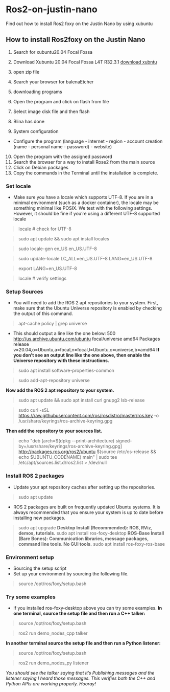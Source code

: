 # Ros2-on-justin-nano
Find out how to install Ros2 foxy on the Justin Nano by using xubuntu 


## How to install Ros2foxy on the Justin Nano
  1.	Search for xubuntu20.04 Focal Fossa 

  2.	Download Xubuntu 20.04 Focal Fossa L4T R32.3.1
  [download xubntu](	https://forums.developer.nvidia.com/t/xubuntu-20-04-focal-fossa-l4t-r32-3-1-custom-image-for-the-jetson-nano/121768)
3.	open zip file
4.	Search your browser for balenaEtcher
5.	downloading programs
6.	Open the program and click on flash from file
7.	Select image disk file and then flash
8.	Blina has done
9.	System configuration
  *	Configure the program (language - internet - region - account creation (name - personal name - password) - website)
10.	Open the program with the assigned password
11.	Search the browser for a way to install Rose2 from the main source
12.	Click on Debian packages
13.	Copy the commands in the Terminal until the installation is complete.
  
  ### Set locale
  * Make sure you have a locale which supports UTF-8. If you are in a minimal environment (such as a docker container), the locale may be something minimal like POSIX. We test with the following settings. However, it should be fine if you’re using a different UTF-8 supported locale

> locale  # check for UTF-8

> sudo apt update && sudo apt install locales

> sudo locale-gen en_US en_US.UTF-8

> sudo update-locale LC_ALL=en_US.UTF-8 LANG=en_US.UTF-8

> export LANG=en_US.UTF-8

> locale  # verify settings
### Setup Sources
* You will need to add the ROS 2 apt repositories to your system. First, make sure that the Ubuntu Universe repository is enabled by checking the output of this command.
> apt-cache policy | grep universe
* This should output a line like the one below:
500 http://us.archive.ubuntu.com/ubuntu focal/universe amd64 Packages
    release v=20.04,o=Ubuntu,a=focal,n=focal,l=Ubuntu,c=universe,b=amd64
**If you don’t see an output line like the one above, then enable the Universe repository with these instructions.**
> sudo apt install software-properties-common

> sudo add-apt-repository universe

**Now add the ROS 2 apt repository to your system.**
> sudo apt update && sudo apt install curl gnupg2 lsb-release

> sudo curl -sSL https://raw.githubusercontent.com/ros/rosdistro/master/ros.key  -o /usr/share/keyrings/ros-archive-keyring.gpg

**Then add the repository to your sources list.**
> echo "deb [arch=$(dpkg --print-architecture) signed-by=/usr/share/keyrings/ros-archive-keyring.gpg] http://packages.ros.org/ros2/ubuntu $(source /etc/os-release && echo $UBUNTU_CODENAME) main" | sudo tee /etc/apt/sources.list.d/ros2.list > /dev/null

### Install ROS 2 packages
* Update your apt repository caches after setting up the repositories.
 > sudo apt update
 
* ROS 2 packages are built on frequently updated Ubuntu systems. It is always recommended that you ensure your system is up to date before installing new packages.
 > sudo apt upgrade
**Desktop Install (Recommended): ROS, RViz, demos, tutorials.**
 > sudo apt install ros-foxy-desktop
**ROS-Base Install (Bare Bones): Communication libraries, message packages, command line tools. No GUI tools.**
 > sudo apt install ros-foxy-ros-base

### Environment setup
* Sourcing the setup script
* Set up your environment by sourcing the following file.
 > source /opt/ros/foxy/setup.bash
### Try some examples
* If you installed ros-foxy-desktop above you can try some examples.
**In one terminal, source the setup file and then run a C++ talker:**

> source /opt/ros/foxy/setup.bash

> ros2 run demo_nodes_cpp talker

**In another terminal source the setup file and then run a Python listener:**

> source /opt/ros/foxy/setup.bash

> ros2 run demo_nodes_py listener

_You should see the talker saying that it’s Publishing messages and the listener saying I heard those messages. This verifies both the C++ and Python APIs are working properly. Hooray!_



